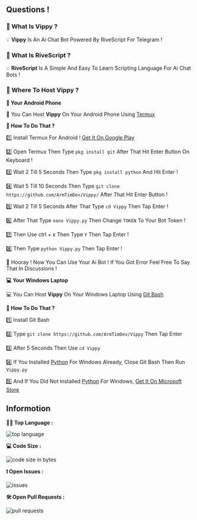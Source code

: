 ## Questions !
### 🤔 What Is Vippy ?

💡 **Vippy** Is An Ai Chat Bot Powered By RiveScript For Telegram !

### 🤔 What Is RiveScript ?

💡 **RiveScript** Is A Simple And Easy To Learn Scripting Language For Ai Chat Bots !

### 🤔 Where To Host Vippy ?

**📱 Your Android Phone** 

📱 You Can Host **Vippy** On Your Android Phone Using [Termux](https://termux.com)

**🤔 How To Do That ?**

1️⃣ Install Termux For Android ! [Get It On Google Play](https://play.google.com/store/apps/details?id=com.termux)

2️⃣ Open Termux Then Type ``` pkg install git ``` After That Hit Enter Button On Keyboard !

3️⃣ Wait 2 Till 5 Seconds Then Type ``` pkg install python ``` And Hit Enter !

4️⃣ Wait 5 Till 10 Seconds Then Type ``` git clone https://github.com/ArmTimDev/Vippy/ ``` After That Hit Enter Button !

5️⃣ Wait 2 Till 5 Seconds After That Type ``` cd Vippy ``` Then Tap Enter !

6️⃣ After That Type ``` nano Vippy.py ``` Then Change ``` TOKEN ``` To Your Bot Token !

7️⃣ Then Use ctrl + x Then Type ``` Y ``` Then Tap Enter !

8️⃣ Then Type ``` python Vippy.py ``` Then Tap Enter !

🎉 Hooray ! Now You Can Use Your Ai Bot ! If You Got Error Feel Free To Say That In Discussions !

**💻 Your Windows Laptop**

💻 You Can Host **Vippy** On Your Windows Laptop Using [Git Bash](https://git-scm.com/)

**🤔 How To Do That ?**

1️⃣ Install Git Bash

2️⃣ Type ```git clone https://github.com/ArmTimDev/Vippy``` Then Tap Enter

3️⃣ After 5 Seconds Then Use ```cd Vippy``` 

4️⃣ If You Installed [Python](https://python.org) For Windows Already, Close Git Bash Then Run ```Vippy.py```

5️⃣ And If You Did Not Installed [Python](https://python.org) For Windows, [Get It On Microsoft Store](https://www.microsoft.com/en-us/p/python-38/9mssztt1n39l#activetab=pivot:overviewtab)

## Informotion
**👨‍💻 Top Language :**  

![top language](https://img.shields.io/github/languages/top/ArmTimDev/Vippy?logo=python&style=for-the-badge)   

**💻 Code Size :**   

![code size in bytes](https://img.shields.io/github/languages/code-size/ArmTimDev/Vippy?color=purple&logo=github&style=for-the-badge)

**❗ Open Issues :**

![issues](https://img.shields.io/github/issues/ArmTimDev/Vippy?color=red&logo=github&style=for-the-badge)

**🛠 Open Pull Requests :**

![pull requests](https://img.shields.io/github/issues-pr-raw/ArmTimDev/Vippy?color=green&logo=github&style=for-the-badge)
